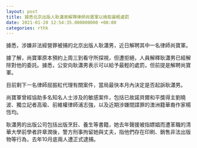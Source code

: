 ```yaml
---
layout: post
title: 據悉北京出版人耿瀟男解聘律師尚寶軍以換取最輕處罰
date: 2021-01-20 12:54:35.000000000 +08:00
categories: rthk
---
```


據悉，涉嫌非法經營罪被捕的北京出版人耿瀟男，近日解聘其中一名律師尚寶軍。

據了解，尚寶軍原本預約上周三到看守所探視，但遭拒絕，人員解釋耿瀟男已經解除對他的委託。據悉，公安向耿瀟男表示可以給予最輕的處罰，但前提是解聘尚寶軍。

目前剩下一名律師屈振紅代理有關案件，當局最快本月內決定是否起訴耿瀟男。

尚寶軍曾經協助多名知名人士涉及的敏感案件，包括已故諾貝爾和平獎得主劉曉波、獨立記者高瑜、前維權律師浦志強，以及近期涉嫌間諜罪的澳洲籍華裔作家楊恆均。

耿瀟男的出版公司包括出版烹飪、養生等書籍，她去年聲援被指嫖娼而遭革職的清華大學前學者許章潤後，警方刑事拘留她與丈夫，指他們存在印刷、銷售非法出版物等行為，去年10月底兩人遭正式逮捕。
